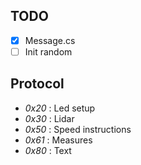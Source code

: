 ## TODO
- [x] Message.cs
- [ ] Init random
## Protocol
* *0x20* : Led setup
* *0x30* : Lidar
* *0x50* : Speed instructions
* *0x61* : Measures
* *0x80* : Text